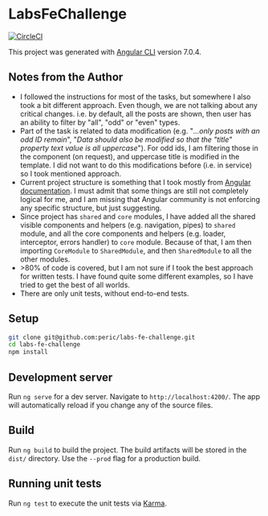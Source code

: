 # LabsFeChallenge

[![CircleCI](https://circleci.com/gh/peric/labs-fe-challenge.svg?style=svg)](https://circleci.com/gh/peric/labs-fe-challenge)

This project was generated with [Angular CLI](https://github.com/angular/angular-cli) version 7.0.4.

## Notes from the Author

* I followed the instructions for most of the tasks, but somewhere I also took a bit different approach. Even though, we are not talking about any critical changes. i.e. by default, all the posts are shown, then user has an ability to filter by "all", "odd" or "even" types.
* Part of the task is related to data modification (e.g. "_...only posts with an odd ID remain_", "_Data should also be modified so that the "title" property text value is all uppercase_"). For odd ids, I am filtering those in the component (on request), and uppercase title is modified in the template. I did not want to do this modifications before (i.e. in service) so I took mentioned approach. 
* Current project structure is something that I took mostly from [Angular documentation](https://angular.io/guide/styleguide#overall-structural-guidelines). I must admit that some things are still not completely logical for me, and I am missing that Angular community is not enforcing any specific structure, but just suggesting.
* Since project has `shared` and `core` modules, I have added all the shared visible components and helpers (e.g. navigation, pipes) to `shared` module, and all the core components and helpers (e.g. loader, interceptor, errors handler) to `core` module. Because of that, I am then importing `CoreModule` to `SharedModule`, and then `SharedModule` to all the other modules. 
* \>80% of code is covered, but I am not sure if I took the best approach for written tests. I have found quite some different examples, so I have tried to get the best of all worlds.
* There are only unit tests, without end-to-end tests.

## Setup

```bash
git clone git@github.com:peric/labs-fe-challenge.git
cd labs-fe-challenge
npm install
```

## Development server

Run `ng serve` for a dev server. Navigate to `http://localhost:4200/`. The app will automatically reload if you change any of the source files.

## Build

Run `ng build` to build the project. The build artifacts will be stored in the `dist/` directory. Use the `--prod` flag for a production build.

## Running unit tests

Run `ng test` to execute the unit tests via [Karma](https://karma-runner.github.io).
